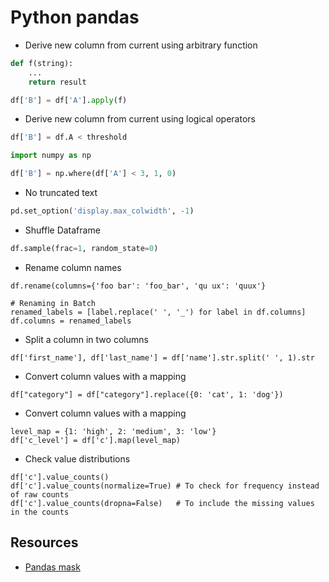 # Python pandas

* Derive new column from current using arbitrary function
```python
def f(string):
    ...
    return result

df['B'] = df['A'].apply(f)
```

* Derive new column from current using logical operators
```python
df['B'] = df.A < threshold
```

```python
import numpy as np

df['B'] = np.where(df['A'] < 3, 1, 0)
```

* No truncated text
```python
pd.set_option('display.max_colwidth', -1)
```

* Shuffle Dataframe
```python
df.sample(frac=1, random_state=0)
```

* Rename column names
```
df.rename(columns={'foo bar': 'foo_bar', 'qu ux': 'quux'}

# Renaming in Batch
renamed_labels = [label.replace(' ', '_') for label in df.columns]
df.columns = renamed_labels
```
* Split a column in two columns
```
df['first_name'], df['last_name'] = df['name'].str.split(' ', 1).str
```
* Convert column values with a mapping
```
df["category"] = df["category"].replace({0: 'cat', 1: 'dog'})
```
* Convert column values with a mapping
```
level_map = {1: 'high', 2: 'medium', 3: 'low'}
df['c_level'] = df['c'].map(level_map)
```
* Check value distributions
```
df['c'].value_counts()
df['c'].value_counts(normalize=True) # To check for frequency instead of raw counts
df['c'].value_counts(dropna=False)   # To include the missing values in the counts
```

## Resources

* [Pandas mask](https://pythonhealthcare.org/2018/04/07/30-using-masks-to-filter-data-and-perform-search-and-replace-in-numpy-and-pandas/)
